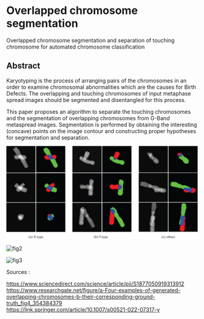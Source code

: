 # Overlapped chromosome segmentation  

Overlapped chromosome segmentation and separation of touching chromosome for automated chromosome classification  
## Abstract
Karyotyping is the process of arranging pairs of the chromosomes in an order to examine chromosomal abnormalities which are the causes for Birth Defects. The overlapping and touching chromosomes of input metaphase spread images should be segmented and disentangled for this process.  

This paper proposes an algorithm to separate the touching chromosomes and the segmentation of overlapping chromosomes from G-Band metaspread images. Segmentation is performed by obtaining the interesting (concave) points on the image contour and constructing proper hypotheses for segmentation and separation.  

![fig1](./fig1.jpg)  

![fig2](./fig1.png)  

![fig3](./fig1.gif)  

Sources : 

https://www.sciencedirect.com/science/article/pii/S1877050919313912  
https://www.researchgate.net/figure/a-Four-examples-of-generated-overlapping-chromosomes-b-their-corresponding-ground-truth_fig4_354384379  
https://link.springer.com/article/10.1007/s00521-022-07317-y

